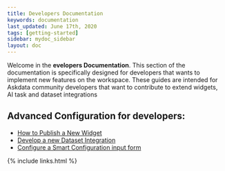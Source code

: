 ```yaml
---
title: Developers Documentation
keywords: documentation
last_updated: June 17th, 2020
tags: [getting-started]
sidebar: mydoc_sidebar
layout: doc
---
```


Welcome in the **evelopers Documentation**. This section of the documentation is specifically designed for developers 
that wants to implement new features on the workspace. These guides are intended for Askdata community developers that want to contribute to extend widgets, AI task and dataset integrations

## Advanced Configuration for developers:

- [How to Publish a New Widget](/docs/how-to-publish-a-new-widget)
- [Develop a new Dataset Integration](/docs/create_a_dataset_integration)
- [Configure a Smart Configuration input form](/docs/smart_configuration_schema)

{% include links.html %}
